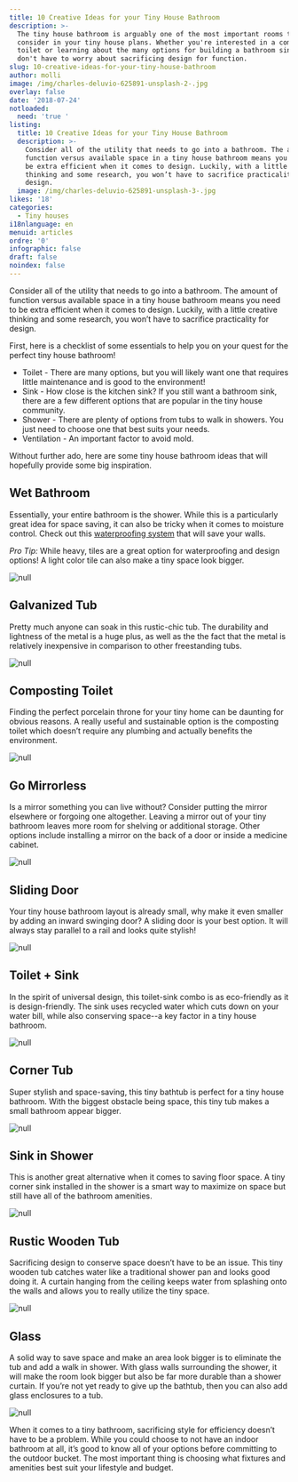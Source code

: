 ```yaml
---
title: 10 Creative Ideas for your Tiny House Bathroom
description: >-
  The tiny house bathroom is arguably one of the most important rooms to
  consider in your tiny house plans. Whether you're interested in a composting
  toilet or learning about the many options for building a bathroom sink, you
  don't have to worry about sacrificing design for function. 
slug: 10-creative-ideas-for-your-tiny-house-bathroom
author: molli
image: /img/charles-deluvio-625891-unsplash-2-.jpg
overlay: false
date: '2018-07-24'
notloaded:
  need: 'true '
listing:
  title: 10 Creative Ideas for your Tiny House Bathroom
  description: >-
    Consider all of the utility that needs to go into a bathroom. The amount of
    function versus available space in a tiny house bathroom means you need to
    be extra efficient when it comes to design. Luckily, with a little creative
    thinking and some research, you won’t have to sacrifice practicality for
    design. 
  image: /img/charles-deluvio-625891-unsplash-3-.jpg
likes: '18'
categories:
  - Tiny houses
i18nlanguage: en
menuid: articles
ordre: '0'
infographic: false
draft: false
noindex: false
---
```

Consider all of the utility that needs to go into a bathroom. The amount of function versus available space in a tiny house bathroom means you need to be extra efficient when it comes to design. Luckily, with a little creative thinking and some research, you won’t have to sacrifice practicality for design. 

First, here is a checklist of some essentials to help you on your quest for the perfect tiny house bathroom!

* Toilet - There are many options, but you will likely want one that requires little maintenance and is good to the environment!
* Sink - How close is the kitchen sink? If you still want a bathroom sink, there are a few different options that are popular in the tiny house community. 
* Shower - There are plenty of options from tubs to walk in showers. You just need to choose one that best suits your needs.
* Ventilation - An important factor to avoid mold.

Without further ado, here are some tiny house bathroom ideas that will hopefully provide some big inspiration.

## Wet Bathroom

Essentially, your entire bathroom is the shower. While this is a particularly great idea for space saving, it can also be tricky when it comes to moisture control. Check out this [waterproofing system](https://www.schluter.com/schluter-us/en_US/Membranes/Waterproofing-%28KERDI%29/Schluter%C2%AE-KERDI/p/KERDI) that will save your walls.

_Pro Tip:_ While heavy, tiles are a great option for waterproofing and design options! A light color tile can also make a tiny space look bigger.

![null](/img/1_wetbath.jpg)

##  Galvanized Tub

Pretty much anyone can soak in this rustic-chic tub. The durability and lightness of the metal is a huge plus, as well as the the fact that the metal is relatively inexpensive in comparison to other freestanding tubs. 

![null](/img/2_galvanisedtub.jpeg)

## Composting Toilet

Finding the perfect porcelain throne for your tiny home can be daunting for obvious reasons. A really useful and sustainable option is the composting toilet which doesn’t require any plumbing and actually benefits the environment. 

![null](/img/3_composttoilet.jpg)

## Go Mirrorless

Is a mirror something you can live without? Consider putting the mirror elsewhere or forgoing one altogether. Leaving a mirror out of your tiny bathroom leaves more room for shelving or additional storage. Other options include installing a mirror on the back of a door or inside a medicine cabinet. 

![null](/img/4_mirrorless.jpeg)

## Sliding Door

Your tiny house bathroom layout is already small, why make it even smaller by adding an inward swinging door? A sliding door is your best option. It will always stay parallel to a rail and looks quite stylish! 

![null](/img/5_slidingdoor.jpg)

## Toilet + Sink

In the spirit of universal design, this toilet-sink combo is as eco-friendly as it is design-friendly. The sink uses recycled water which cuts down on your water bill, while also conserving space--a key factor in a tiny house bathroom. 

![null](/img/6_sinktoiletcombo.png)

## Corner Tub

Super stylish and space-saving, this tiny bathtub is perfect for a tiny house bathroom. With the biggest obstacle being space, this tiny tub makes a small bathroom appear bigger. 

![null](/img/7_tinytub.png)

## Sink in Shower

This is another great alternative when it comes to saving floor space. A tiny corner sink installed in the shower is a smart way to maximize on space but still have all of the bathroom amenities.

![null](/img/8_sinkshower.png)

## Rustic Wooden Tub

Sacrificing design to conserve space doesn’t have to be an issue. This tiny wooden tub catches water like a traditional shower pan and looks good doing it. A curtain hanging from the ceiling keeps water from splashing onto the walls and allows you to really utilize the tiny space. 

![null](/img/9_bucketshower.png)

## Glass

A solid way to save space and make an area look bigger is to eliminate the tub and add a walk in shower. With glass walls surrounding the shower, it will make the room look bigger but also be far more durable than a shower curtain. If you’re not yet ready to give up the bathtub, then you can also add glass enclosures to a tub. 

![null](/img/glass-trio.jpg)

When it comes to a tiny bathroom, sacrificing style for efficiency doesn’t have to be a problem. While you could choose to not have an indoor bathroom at all, it’s good to know all of your options before committing to the outdoor bucket. The most important thing is choosing what fixtures and amenities best suit your lifestyle and budget.
